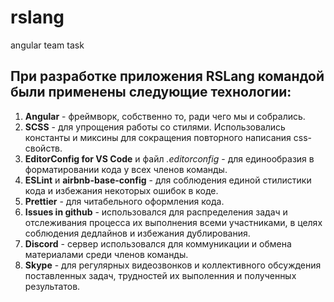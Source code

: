 # rslang
angular team task

## При разработке приложения RSLang командой были применены следующие технологии:
1. **Angular** - фреймворк, собственно то, ради чего мы и собрались.
2. **SCSS** - для упрощения работы со стилями. Использовались константы и миксины для сокращения повторного написания css-свойств.
3. **EditorConfig for VS Code** и файл *.editorconfig* - для единообразия в форматировании кода у всех членов команды.
4. **ESLint** и **airbnb-base-config** - для соблюдения единой стилистики кода и избежания некоторых ошибок в коде.
5. **Prettier** - для читабельного оформления кода.
6. **Issues in github** - использовался для распределения задач и отслеживания процесса их выполнения всеми участниками, в целях соблюдения дедлайнов и избежания дублирования.
7. **Discord** - сервер использовался для коммуникации и обмена материалами среди членов команды.
8. **Skype** - для регулярных видеозвонков и коллективного обсуждения поставленных задач, трудностей их выполенния и полученных результатов.

